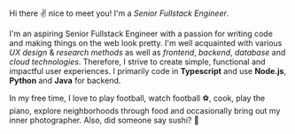 Hi there ✌️ nice to meet you! I'm a _Senior Fullstack Engineer_.

I'm an aspiring Senior Fullstack Engineer with a passion for writing code and making things on the web look pretty. I'm well acquainted with various _UX design_ & _research methods_ as well as _frontend_, _backend_, _database_ and _cloud technologies_. Therefore, I strive to create simple, functional and impactful user experiences. I primarily code in **Typescript** and use **Node.js**, **Python** and **Java** for backend.

In my free time, I love to play football, watch football ⚽, cook, play the piano, explore neighborhoods through food and occasionally bring out my inner photographer. Also, did someone say sushi? 🍣

